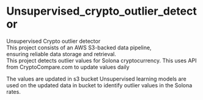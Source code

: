 # Unsupervised_crypto_outlier_detector
Unsupervised Crypto outlier detector <br>
This project consists of an AWS S3-backed data pipeline, <br>
ensuring reliable data storage and retrieval. <br>
This project detects outlier values for Solona cryptocurrency. This uses API from CryptoCompare.com to update values daily

The values are updated in s3 bucket Unsupervised learning models are used on the updated data in bucket to identify outlier values in the Solona rates.

